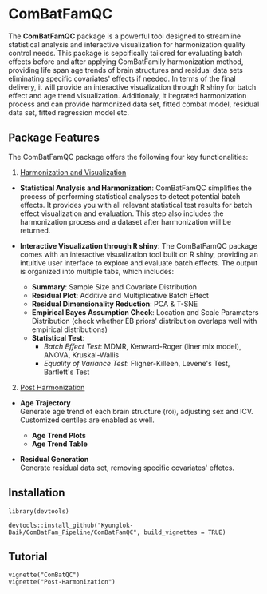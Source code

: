 # ComBatFamQC

The **ComBatFamQC** package is a powerful tool designed to streamline statistical analysis and interactive visualization for harmonization quality control needs. This package is sepcifically tailored for evaluating batch effects before and after applying ComBatFamily harmonization method, providing life span age trends of brain structures and residual data sets eliminating specific covariates' effects if needed. In terms of the final delivery, it will provide an interactive visualization through R shiny for batch effect and age trend visualization. Additionaly, it itegrated harmonization process and can provide harmonized data set, fitted combat model, residual data set, fitted regression model etc.

## Package Features

The ComBatFamQC package offers the following four key functionalities:

1. <u>Harmonization and Visualization</u>

-   **Statistical Analysis and Harmonization**: ComBatFamQC simplifies the process of performing statistical analyses to detect potential batch effects. It provides you with all relevant statistical test results for batch effect visualization and evaluation. This step also includes the harmonization process and a dataset after harmonization will be returned. 

-   **Interactive Visualization through R shiny**: The ComBatFamQC package comes with an interactive visualization tool built on R shiny, providing an intuitive user interface to explore and evaluate batch effects. The output is organized into multiple tabs, which includes:

    -   **Summary**: Sample Size and Covariate Distribution
    -   **Residual Plot**: Additive and Multiplicative Batch Effect
    -   **Residual Dimensionality Reduction**: PCA & T-SNE
    -   **Empirical Bayes Assumption Check**: Location and Scale Paramaters Distribution (check whether EB priors' distribution overlaps well with empirical distributions)
    -   **Statistical Test**:
        -   *Batch Effect Test*: MDMR, Kenward-Roger (liner mix model), ANOVA, Kruskal-Wallis
        -   *Equality of Variance Test*: Fligner-Killeen, Levene's Test, Bartlett's Test
2. <u>Post Harmonization</u>

-   **Age Trajectory** \
    Generate age trend of each brain structure (roi), adjusting sex and ICV. Customized centiles are enabled as well.
    -  **Age Trend Plots**
    -  **Age Trend Table** 

-   **Residual Generation** \
    Generate residual data set, removing specific covariates' effetcs.


## Installation

```{r}
library(devtools)

devtools::install_github("Kyunglok-Baik/ComBatFam_Pipeline/ComBatFamQC", build_vignettes = TRUE)

```

## Tutorial

```{r}
vignette("ComBatQC")
vignette("Post-Harmonization")
```

